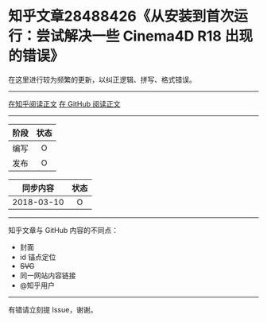 知乎文章28488426《从安装到首次运行：尝试解决一些 Cinema4D R18 出现的错误》
========================================

在这里进行较为频繁的更新，以纠正逻辑、拼写、格式错误。

----

[在知乎阅读正文](//zhuanlan.zhihu.com/p/28488426)
[在 GitHub 阅读正文](md4GitHub.md)

----

| 阶段 | 状态 |
|-|:-:|
| 编写 | O |
| 发布 | O |

| 同步内容 | 状态 |
|-|:-:|
| 2018-03-10 | O |

----

知乎文章与 GitHub 内容的不同点：
* 封面
* id 锚点定位
* ~~SVG~~
* 同一网站内容链接
* @知乎用户

----

有错请立刻提 Issue，谢谢。
